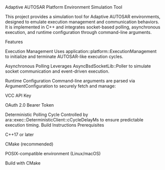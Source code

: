 Adaptive AUTOSAR Platform Environment Simulation Tool

This project provides a simulation tool for Adaptive AUTOSAR environments, designed to emulate execution management and communication behaviors.
It is implemented in C++ and integrates socket-based polling, asynchronous execution, and runtime configuration through command-line arguments.

Features

Execution Management
Uses application::platform::ExecutionManagement to initialize and terminate AUTOSAR-like execution cycles.

Asynchronous Polling
Leverages AsyncBsdSocketLib::Poller to simulate socket communication and event-driven execution.

Runtime Configuration
Command-line arguments are parsed via ArgumentConfiguration to securely fetch and manage:

VCC API Key

OAuth 2.0 Bearer Token

Deterministic Polling Cycle
Controlled by ara::exec::DeterministicClient::cCycleDelayMs to ensure predictable execution timing.
Build Instructions
Prerequisites

C++17 or later

CMake (recommended)

POSIX-compatible environment (Linux/macOS)

Build with CMake
